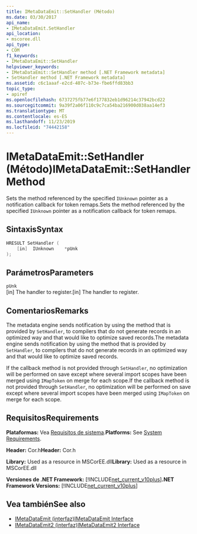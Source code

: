 ```yaml
---
title: IMetaDataEmit::SetHandler (Método)
ms.date: 03/30/2017
api_name:
- IMetaDataEmit.SetHandler
api_location:
- mscoree.dll
api_type:
- COM
f1_keywords:
- IMetaDataEmit::SetHandler
helpviewer_keywords:
- IMetaDataEmit::SetHandler method [.NET Framework metadata]
- SetHandler method [.NET Framework metadata]
ms.assetid: c6c1aaaf-e2cd-407c-b73e-fbe6ffd83bb3
topic_type:
- apiref
ms.openlocfilehash: 6737275fb77e6f177832eb1d96214c37942bcd22
ms.sourcegitcommit: 9a39f2a06f110c9c7ca54ba216900d038aa14ef3
ms.translationtype: MT
ms.contentlocale: es-ES
ms.lasthandoff: 11/23/2019
ms.locfileid: "74442158"
---
```

# <a name="imetadataemitsethandler-method"></a><span data-ttu-id="4c9e9-102">IMetaDataEmit::SetHandler (Método)</span><span class="sxs-lookup"><span data-stu-id="4c9e9-102">IMetaDataEmit::SetHandler Method</span></span>
<span data-ttu-id="4c9e9-103">Sets the method referenced by the specified `IUnknown` pointer as a notification callback for token remaps.</span><span class="sxs-lookup"><span data-stu-id="4c9e9-103">Sets the method referenced by the specified `IUnknown` pointer as a notification callback for token remaps.</span></span>  
  
## <a name="syntax"></a><span data-ttu-id="4c9e9-104">Sintaxis</span><span class="sxs-lookup"><span data-stu-id="4c9e9-104">Syntax</span></span>  
  
```cpp  
HRESULT SetHandler (   
    [in]  IUnknown    *pUnk  
);  
```  
  
## <a name="parameters"></a><span data-ttu-id="4c9e9-105">Parámetros</span><span class="sxs-lookup"><span data-stu-id="4c9e9-105">Parameters</span></span>  
 `pUnk`  
 <span data-ttu-id="4c9e9-106">[in] The handler to register.</span><span class="sxs-lookup"><span data-stu-id="4c9e9-106">[in] The handler to register.</span></span>  
  
## <a name="remarks"></a><span data-ttu-id="4c9e9-107">Comentarios</span><span class="sxs-lookup"><span data-stu-id="4c9e9-107">Remarks</span></span>  
 <span data-ttu-id="4c9e9-108">The metadata engine sends notification by using the method that is provided by `SetHandler`, to compilers that do not generate records in an optimized way and that would like to optimize saved records.</span><span class="sxs-lookup"><span data-stu-id="4c9e9-108">The metadata engine sends notification by using the method that is provided by `SetHandler`, to compilers that do not generate records in an optimized way and that would like to optimize saved records.</span></span>  
  
 <span data-ttu-id="4c9e9-109">If the callback method is not provided through `SetHandler`, no optimization will be performed on save except where several import scopes have been merged using `IMapToken` on merge for each scope.</span><span class="sxs-lookup"><span data-stu-id="4c9e9-109">If the callback method is not provided through `SetHandler`, no optimization will be performed on save except where several import scopes have been merged using `IMapToken` on merge for each scope.</span></span>  
  
## <a name="requirements"></a><span data-ttu-id="4c9e9-110">Requisitos</span><span class="sxs-lookup"><span data-stu-id="4c9e9-110">Requirements</span></span>  
 <span data-ttu-id="4c9e9-111">**Plataformas:** Vea [Requisitos de sistema](../../../../docs/framework/get-started/system-requirements.md).</span><span class="sxs-lookup"><span data-stu-id="4c9e9-111">**Platforms:** See [System Requirements](../../../../docs/framework/get-started/system-requirements.md).</span></span>  
  
 <span data-ttu-id="4c9e9-112">**Header:** Cor.h</span><span class="sxs-lookup"><span data-stu-id="4c9e9-112">**Header:** Cor.h</span></span>  
  
 <span data-ttu-id="4c9e9-113">**Library:** Used as a resource in MSCorEE.dll</span><span class="sxs-lookup"><span data-stu-id="4c9e9-113">**Library:** Used as a resource in MSCorEE.dll</span></span>  
  
 <span data-ttu-id="4c9e9-114">**Versiones de .NET Framework:** [!INCLUDE[net_current_v10plus](../../../../includes/net-current-v10plus-md.md)]</span><span class="sxs-lookup"><span data-stu-id="4c9e9-114">**.NET Framework Versions:** [!INCLUDE[net_current_v10plus](../../../../includes/net-current-v10plus-md.md)]</span></span>  
  
## <a name="see-also"></a><span data-ttu-id="4c9e9-115">Vea también</span><span class="sxs-lookup"><span data-stu-id="4c9e9-115">See also</span></span>

- [<span data-ttu-id="4c9e9-116">IMetaDataEmit (interfaz)</span><span class="sxs-lookup"><span data-stu-id="4c9e9-116">IMetaDataEmit Interface</span></span>](../../../../docs/framework/unmanaged-api/metadata/imetadataemit-interface.md)
- [<span data-ttu-id="4c9e9-117">IMetaDataEmit2 (interfaz)</span><span class="sxs-lookup"><span data-stu-id="4c9e9-117">IMetaDataEmit2 Interface</span></span>](../../../../docs/framework/unmanaged-api/metadata/imetadataemit2-interface.md)
